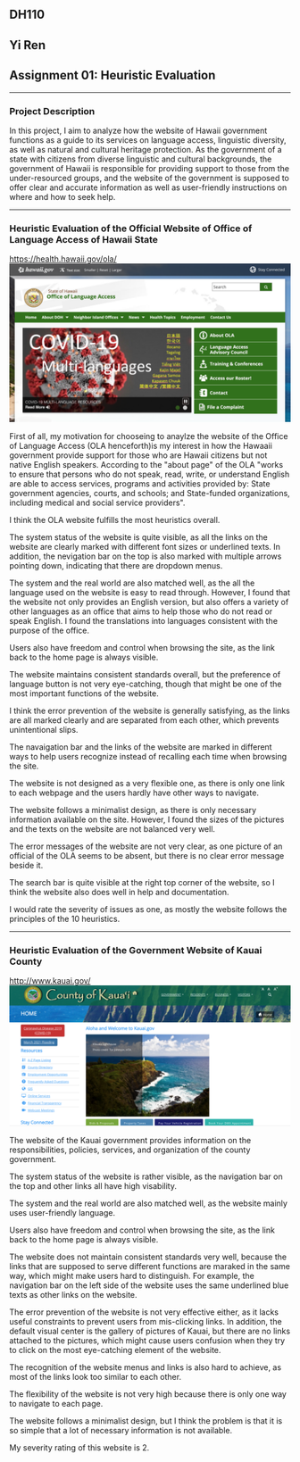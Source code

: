 ## DH110 
## Yi Ren
## Assignment 01: Heuristic Evaluation
---
### Project Description

In this project, I aim to analyze how the website of Hawaii government functions as a guide to its services on language access, linguistic diversity, as well as natural and cultural heritage protection. As the government of a state with citizens from diverse linguistic and cultural backgrounds, the government of Hawaii is responsible for providing support to those from the under-resourced groups, and the website of the government is supposed to offer clear and accurate information as well as user-friendly instructions on where and how to seek help. 

---
### Heuristic Evaluation of the Official Website of Office of Language Access of Hawaii State 

https://health.hawaii.gov/ola/
![Website of Office of Language Access of Hawaii State](hawaii_ola.png) 

First of all, my motivation for chooseing to anaylze the website of the Office of Language Access (OLA henceforth)is my interest in how the Hawaaii government provide support for those who are Hawaii citizens but not native English speakers. According to the "about page" of the OLA "works to ensure that persons who do not speak, read, write, or understand English are able to access services, programs and activities provided by: State government agencies, courts, and schools; and State-funded organizations, including medical and social service providers". 

I think the OLA website fulfills the most heuristics overall. 

The system status of the website is quite visible, as all the links on the website are clearly marked with different font sizes or underlined texts. In addition, the nevigation bar on the top is also marked with multiple arrows pointing down, indicating that there are dropdown menus. 

The system and the real world are also matched well, as the all the language used on the website is easy to read through. However, I found that the website not only provides an English version, but also offers a variety of other languages as an office that aims to help those who do not read or speak English. I found the translations into languages consistent with the purpose of the office. 

Users also have freedom and control when browsing the site, as the link back to the home page is always visible. 

The website maintains consistent standards overall, but the preference of language button is not very eye-catching, though that might be one of the most important functions of the website. 

I think the error prevention of the website is generally satisfying, as the links are all marked clearly and are separated from each other, which prevents unintentional slips. 

The navaigation bar and the links of the website are marked in different ways to help users recognize instead of recalling each time when browsing the site. 

The website is not designed as a very flexible one, as there is only one link to each webpage and the users hardly have other ways to navigate. 

The website follows a minimalist design, as there is only necessary information available on the site. However, I found the sizes of the pictures and the texts on the website are not balanced very well. 

The error messages of the website are not very clear, as one picture of an official of the OLA seems to be absent, but there is no clear error message beside it. 

The search bar is quite visible at the right top corner of the website, so I think the website also does well in help and documentation. 

I would rate the severity of issues as one, as mostly the website follows the principles of the 10 heuristics. 


--- 
### Heuristic Evaluation of the Government Website of Kauai County 
http://www.kauai.gov/
![Website of County of Kauai](county_of_kauai.png) 

The website of the Kauai government provides information on the responsibilities, policies, services, and organization of the county government. 

The system status of the website is rather visible, as the navigation bar on the top and other links all have high visability. 

The system and the real world are also matched well, as the website mainly uses user-friendly language. 

Users also have freedom and control when browsing the site, as the link back to the home page is always visible. 

The website does not maintain consistent standards very well, because the links that are supposed to serve different functions are maraked in the same way, which might make users hard to distinguish. For example, the navigation bar on the left side of the website uses the same underlined blue texts as other links on the website. 

The error prevention of the website is not very effective either, as it lacks useful constraints to prevent users from mis-clicking links. In addition, the default visual center is the gallery of pictures of Kauai, but there are no links attached to the pictures, which might cause users confusion when they try to click on the most eye-catching element of the website. 

The recognition of the website menus and links is also hard to achieve, as most of the links look too similar to each other. 

The flexibility of the website is not very high because there is only one way to navigate to each page. 

The website follows a minimalist design, but I think the problem is that it is so simple that a lot of necessary information is not available. 



My severity rating of this website is 2. 
